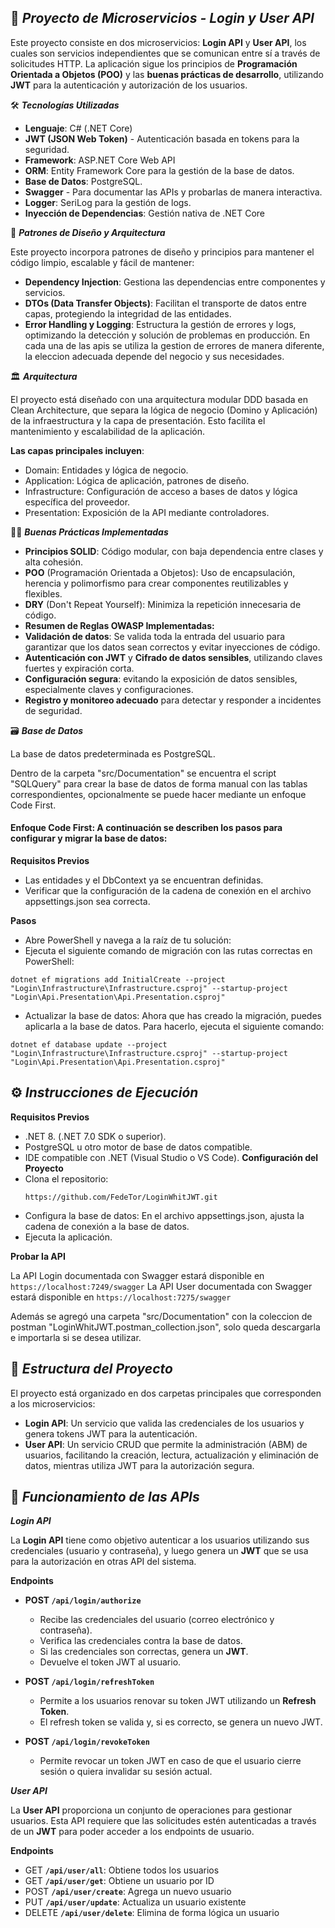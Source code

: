 ## 📂 **_Proyecto de Microservicios - Login y User API_**

Este proyecto consiste en dos microservicios: **Login API** y **User API**, los cuales son servicios independientes que se comunican entre sí a través de solicitudes HTTP. 
La aplicación sigue los principios de **Programación Orientada a Objetos (POO)** y las **buenas prácticas de desarrollo**, utilizando **JWT** para la autenticación y autorización de 
los usuarios.

🛠️ **_Tecnologías Utilizadas_**

- **Lenguaje**: C# (.NET Core)
- **JWT (JSON Web Token)** - Autenticación basada en tokens para la seguridad.
- **Framework**: ASP.NET Core Web API
- **ORM**: Entity Framework Core para la gestión de la base de datos.
- **Base de Datos**: PostgreSQL.
- **Swagger** - Para documentar las APIs y probarlas de manera interactiva.
- **Logger**: SeriLog para la gestión de logs.
- **Inyección de Dependencias**: Gestión nativa de .NET Core

🎨 **_Patrones de Diseño y Arquitectura_**

Este proyecto incorpora patrones de diseño y principios para mantener el código limpio, escalable y fácil de mantener:

- **Dependency Injection**: Gestiona las dependencias entre componentes y servicios.
- **DTOs (Data Transfer Objects)**: Facilitan el transporte de datos entre capas, protegiendo la integridad de las entidades.
- **Error Handling y Logging**: Estructura la gestión de errores y logs, optimizando la detección y solución de problemas en producción. En cada una de las apis se utiliza la gestion de errores de manera diferente, la eleccion adecuada depende del negocio y sus necesidades.

🏛️ **_Arquitectura_**

El proyecto está diseñado con una arquitectura modular DDD basada en Clean Architecture, que separa la lógica de negocio (Domino y Aplicación) de la infraestructura y la capa de presentación. 
Esto facilita el mantenimiento y escalabilidad de la aplicación.

**Las capas principales incluyen**:

- Domain: Entidades y lógica de negocio.
- Application: Lógica de aplicación, patrones de diseño.
- Infrastructure: Configuración de acceso a bases de datos y lógica específica del proveedor.
- Presentation: Exposición de la API mediante controladores.

👨‍🏫 **_Buenas Prácticas Implementadas_**

- **Principios SOLID**: Código modular, con baja dependencia entre clases y alta cohesión.
- **POO** (Programación Orientada a Objetos): Uso de encapsulación, herencia y polimorfismo para crear componentes reutilizables y flexibles.
- **DRY** (Don't Repeat Yourself): Minimiza la repetición innecesaria de código.
- **Resumen de Reglas OWASP Implementadas:**
- **Validación de datos**: Se valida toda la entrada del usuario para garantizar que los datos sean correctos y evitar inyecciones de código.
- **Autenticación con JWT** y **Cifrado de datos sensibles**, utilizando claves fuertes y expiración corta.
- **Configuración segura**: evitando la exposición de datos sensibles, especialmente claves y configuraciones.
- **Registro y monitoreo adecuado** para detectar y responder a incidentes de seguridad.


🗃️ **_Base de Datos_**

La base de datos predeterminada es PostgreSQL.

Dentro de la carpeta "src/Documentation" se encuentra el script "SQLQuery" para crear la base de datos de forma manual con las tablas correspondientes, opcionalmente se puede hacer mediante un enfoque Code First.

#### **Enfoque Code First**: A continuación se describen los pasos para configurar y migrar la base de datos:

**Requisitos Previos**
- Las entidades y el DbContext ya se encuentran definidas.
- Verificar que la configuración de la cadena de conexión en el archivo appsettings.json sea correcta.
  
**Pasos**
- Abre PowerShell y navega a la raíz de tu solución:
- Ejecuta el siguiente comando de migración con las rutas correctas en PowerShell:
```
dotnet ef migrations add InitialCreate --project "Login\Infrastructure\Infrastructure.csproj" --startup-project "Login\Api.Presentation\Api.Presentation.csproj"
```
- Actualizar la base de datos: Ahora que has creado la migración, puedes aplicarla a la base de datos. Para hacerlo, ejecuta el siguiente comando:
```
dotnet ef database update --project "Login\Infrastructure\Infrastructure.csproj" --startup-project "Login\Api.Presentation\Api.Presentation.csproj"
```

## ⚙️ **_Instrucciones de Ejecución_**

**Requisitos Previos**
- .NET 8. (.NET 7.0 SDK o superior).
- PostgreSQL u otro motor de base de datos compatible.
- IDE compatible con .NET (Visual Studio o VS Code).
**Configuración del Proyecto**
- Clona el repositorio:
  ```
  https://github.com/FedeTor/LoginWhitJWT.git
  ```
- Configura la base de datos: En el archivo appsettings.json, ajusta la cadena de conexión a la base de datos.
- Ejecuta la aplicación.

**Probar la API**

La API Login documentada con Swagger estará disponible en ```https://localhost:7249/swagger```
La API User documentada con Swagger estará disponible en ```https://localhost:7275/swagger```

Además se agregó una carpeta "src/Documentation" con la coleccion de postman "LoginWhitJWT.postman_collection.json", solo queda descargarla e importarla si se desea utilizar.

## 📜 **_Estructura del Proyecto_**

El proyecto está organizado en dos carpetas principales que corresponden a los microservicios:

- **Login API**: Un servicio que valida las credenciales de los usuarios y genera tokens JWT para la autenticación.
- **User API**: Un servicio CRUD que permite la administración (ABM) de usuarios, facilitando la creación, lectura, actualización y eliminación de datos, mientras utiliza JWT para la autorización segura.

## 📜 _**Funcionamiento de las APIs**_

_**Login API**_

La **Login API** tiene como objetivo autenticar a los usuarios utilizando sus credenciales (usuario y contraseña), y luego genera un **JWT** que se usa para la autorización en 
otras API del sistema.

**Endpoints**

- **POST ```/api/login/authorize```**
  - Recibe las credenciales del usuario (correo electrónico y contraseña).
  - Verifica las credenciales contra la base de datos.
  - Si las credenciales son correctas, genera un **JWT**.
  - Devuelve el token JWT al usuario.
  
- **POST ```/api/login/refreshToken```**
  - Permite a los usuarios renovar su token JWT utilizando un **Refresh Token**.
  - El refresh token se valida y, si es correcto, se genera un nuevo JWT.

- **POST ```/api/login/revokeToken```**
  - Permite revocar un token JWT en caso de que el usuario cierre sesión o quiera invalidar su sesión actual.
 
_**User API**_

La **User API** proporciona un conjunto de operaciones para gestionar usuarios. Esta API requiere que las solicitudes estén autenticadas a través de un **JWT** para poder acceder a 
los endpoints de usuario.

**Endpoints**
- GET **```/api/user/all```**: Obtiene todos los usuarios
- GET **```/api/user/get```**: Obtiene un usuario por ID
- POST **```/api/user/create```**: Agrega un nuevo usuario
- PUT **```/api/user/update```**: Actualiza un usuario existente
- DELETE **```/api/user/delete```**: Elimina de forma lógica un usuario
